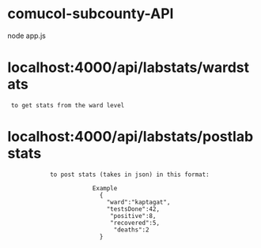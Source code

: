 # comucol-subcounty-API

node app.js

# localhost:4000/api/labstats/wardstats
     to get stats from the ward level

# localhost:4000/api/labstats/postlabstats
                to post stats (takes in json) in this format: 
                            
                            Example
                              {
                                "ward":"kaptagat",
                                "testsDone":42,
                                 "positive":8,
                                 "recovered":5,
                                  "deaths":2
                              }
